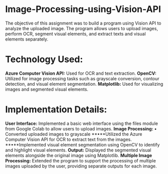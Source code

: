 # Image-Processing-using-Vision-API
The objective of this assignment was to build a program using Vision API to 
analyze the uploaded image. The program allows users to upload images, 
perform OCR, segment visual elements, and extract texts and visual elements 
separately. 

# Technology Used: 
**Azure Computer Vision API:** Used for OCR and text extraction. 
**OpenCV:** Utilized for image processing tasks such as grayscale conversion, 
contour detection, and visual element segmentation. 
**Matplotlib:** Used for visualizing images and segmented visual elements. 

# Implementation Details: 
**User Interface:** Implemented a basic web interface using the files module 
from Google Colab to allow users to upload images. 
**Image Processing:**
**•** Converted uploaded images to grayscale 
**•**Utilized the Azure Computer Vision API for OCR to extract text 
from the images. 
**•**Implemented visual element segmentation using OpenCV to 
identify and highlight visual elements. 
**Output:** Displayed the segmented visual elements alongside the original 
image using Matplotlib. 
**Multiple Image Processing:** Extended the program to support the 
processing of multiple images uploaded by the user, providing separate 
outputs for each image. 
